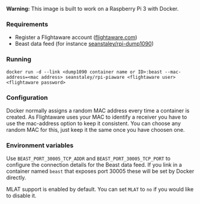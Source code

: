 **Warning:** This image is built to work on a Raspberry Pi 3 with Docker.

### Requirements
 * Register a Flightaware account ([flightaware.com](http://flightaware.com))
 * Beast data feed (for instance [seanstaley/rpi-dump1090](https://hub.docker.com/r/seanstaley/rpi-dump1090))

### Running
`docker run -d --link <dump1090 container name or ID>:beast --mac-address=<mac address> seanstaley/rpi-piaware <flightaware user> <flightaware password>`

### Configuration
Docker normally assigns a random MAC address every time a container is created. As Flightaware uses your MAC to identify a receiver you have to use the mac-address option to keep it consistent. You can choose any random MAC for this, just keep it the same once you have choosen one.

### Environment variables
Use `BEAST_PORT_30005_TCP_ADDR` and `BEAST_PORT_30005_TCP_PORT` to configure the connection details for the Beast data feed. If you link in a container named `beast` that exposes port 30005 these will be set by Docker directly.

MLAT support is enabled by default. You can set `MLAT` to `no` if you would like to disable it.
